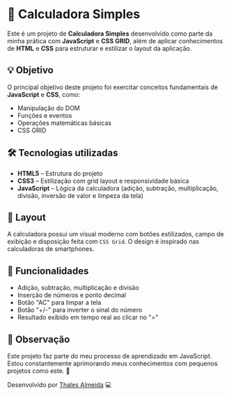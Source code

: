 # 🧮 Calculadora Simples

Este é um projeto de **Calculadora Simples** desenvolvido como parte da minha prática com **JavaScript** e **CSS GRID**, além de aplicar conhecimentos de **HTML** e **CSS** para estruturar e estilizar o layout da aplicação.

## 💡 Objetivo
O principal objetivo deste projeto foi exercitar conceitos fundamentais de **JavaScript** e **CSS**, como:
- Manipulação do DOM
- Funções e eventos
- Operações matemáticas básicas
- CSS GRID

## 🛠 Tecnologias utilizadas
- **HTML5** – Estrutura do projeto
- **CSS3** – Estilização com grid layout e responsividade básica
- **JavaScript** – Lógica da calculadora (adição, subtração, multiplicação, divisão, inversão de valor e limpeza da tela)

## 📱 Layout
A calculadora possui um visual moderno com botões estilizados, campo de exibição e disposição feita com `CSS Grid`. O design é inspirado nas calculadoras de smartphones.

## 🚀 Funcionalidades
- Adição, subtração, multiplicação e divisão
- Inserção de números e ponto decimal
- Botão "AC" para limpar a tela
- Botão "+/-" para inverter o sinal do número
- Resultado exibido em tempo real ao clicar no "="

## 📌 Observação
Este projeto faz parte do meu processo de aprendizado em JavaScript. Estou constantemente aprimorando meus conhecimentos com pequenos projetos como este. 💪

Desenvolvido por [Thales Almeida](https://github.com/ThalesAlmeidaa) 💻
